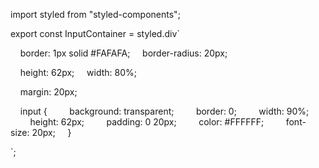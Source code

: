 import styled from "styled-components"; 
  
 export const InputContainer = styled.div` 
  
     border: 1px solid #FAFAFA; 
     border-radius: 20px; 
  
     height: 62px; 
     width: 80%; 
  
     margin: 20px; 
      
  
     input { 
         background: transparent; 
         border: 0; 
         width: 90%; 
         height: 62px; 
         padding: 0 20px; 
         color: #FFFFFF; 
         font-size: 20px; 
     } 
  
 `;
